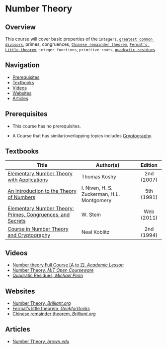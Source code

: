# Number Theory

## Overview

This course will cover basic properties of the `integers`, [`greatest common divisors`](https://en.wikipedia.org/wiki/Greatest_common_divisor), primes, congruences, [`Chinese remainder theorem`](https://en.wikipedia.org/wiki/Chinese_remainder_theorem), [`Fermat’s Little theorem`](https://en.wikipedia.org/wiki/Fermat%27s_little_theorem), `integer functions`, `primitive roots`, [`quadratic residues`](https://en.wikipedia.org/wiki/Quadratic_residue).

## Navigation

*   [Prerequisites](#prerequisites)
*   [Textbooks](#textbooks)
*   [Videos](#videos)
*   [Websites](#websites)
*   [Articles](#articles)

## Prerequisites

*   This course has no prerequisites.

*   A Course that has similar/overlapping topics includes [Cryptography](/courses/CSF463).

## Textbooks

| Title | Author(s) | Edition |
| -------------|-------------|:-----:|
| [Elementary Number Theory with Applications](https://drive.google.com/file/d/1wBWt3SSS6OsuL5w84mE4G1wBjVaj1QXf/view?usp=sharing) | Thomas Koshy | 2nd (2007) |
| [An Introduction to the Theory of Numbers](https://drive.google.com/file/d/13JiTxZzAncnjZTboRpIPLFir00EqSHsr/view?usp=sharing) | I. Niven, H. S. Zuckerman, H.L. Montgomery | 5th (1991) |
| [Elementary Number Theory: Primes, Congruences, and Secrets](https://drive.google.com/file/d/1oakbnvpbgRxL82Vq_wH_WoF-pfRQjOSR/view?usp=sharing) |W. Stein | Web (2011) |
| [ Course in Number Theory and Cryptography](https://drive.google.com/file/d/1zcSDJ7xqW9Q1Q4Ozrqcc-xOGfwnFikh3/view?usp=sharing) | Neal Koblitz | 2nd (1994) |

## Videos

*   [Number theory Full Course [A to Z], *Academic Lesson*](https://www.youtube.com/watch?v=19SW3P_PRHQ)
*   [Number Theory, *MIT Open Courseware*](https://ocw.mit.edu/courses/6-042j-mathematics-for-computer-science-fall-2010/resources/lecture-4-number-theory-i/)
*   [Quadratic Residues, *Michael Penn*](https://www.youtube.com/watch?v=aBn7BaRxu2g)

## Websites

*   [Number Theory, *Brilliant.org*](https://brilliant.org/wiki/number-theory/)
*   [Fermat’s little theorem, *GeekforGeeks*](https://www.geeksforgeeks.org/fermats-little-theorem/)
*   [Chinese remainder theorem, *Brilliant.org*](https://brilliant.org/wiki/chinese-remainder-theorem/)


## Articles

*   [Number Theory, *brown.edu*](https://www.math.brown.edu/johsilve/frintch1ch6.pdf)